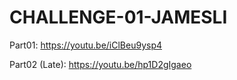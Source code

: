 # CHALLENGE-01-JAMESLI

Part01: https://youtu.be/iClBeu9ysp4

Part02 (Late): https://youtu.be/hp1D2gIgaeo
